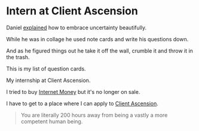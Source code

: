 # Intern at Client Ascension

Daniel [explained](https://www.youtube.com/watch?v=eZWoYgLnjaM) how to embrace uncertainty beautifully.

While he was in collage he used note cards and write his questions down.

And as he figured things out he take it off the wall, crumble it and throw it in the trash.

This is my list of question cards.

My internship at Client Ascension.

I tried to buy [Internet Money](https://whop.com/internet-money/) but it's no longer on sale.

I have to get to a place where I can apply to [Client Ascension](https://www.clientascension.io/).

> You are literally 200 hours away from being a vastly a more competent human being.